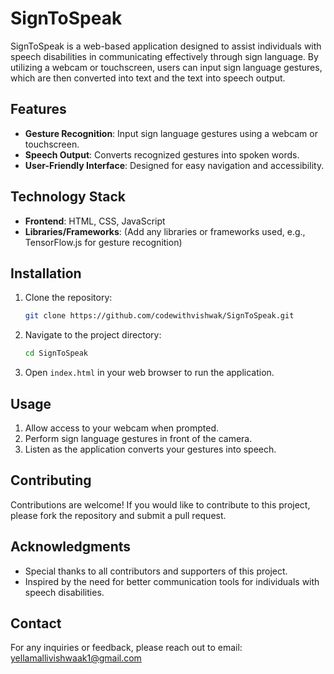 # SignToSpeak
SignToSpeak is a web-based application designed to assist individuals with speech disabilities in communicating effectively through sign language. 
By utilizing a webcam or touchscreen, users can input sign language gestures, which are then converted into text and the text into speech output.

## Features
- **Gesture Recognition**: Input sign language gestures using a webcam or touchscreen.
- **Speech Output**: Converts recognized gestures into spoken words.
- **User-Friendly Interface**: Designed for easy navigation and accessibility.

## Technology Stack
- **Frontend**: HTML, CSS, JavaScript
- **Libraries/Frameworks**: (Add any libraries or frameworks used, e.g., TensorFlow.js for gesture recognition)

## Installation
1. Clone the repository:
   ```bash
   git clone https://github.com/codewithvishwak/SignToSpeak.git
   ```
2. Navigate to the project directory:
   ```bash
   cd SignToSpeak
   ```
3. Open `index.html` in your web browser to run the application.

## Usage
1. Allow access to your webcam when prompted.
2. Perform sign language gestures in front of the camera.
3. Listen as the application converts your gestures into speech.

## Contributing
Contributions are welcome! If you would like to contribute to this project, please fork the repository and submit a pull request.

## Acknowledgments
- Special thanks to all contributors and supporters of this project.
- Inspired by the need for better communication tools for individuals with speech disabilities.

## Contact
For any inquiries or feedback, please reach out to email: yellamallivishwaak1@gmail.com
